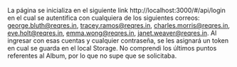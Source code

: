 La página se inicializa en el siguiente link http://localhost:3000/#/api/login en el cual se autentifica con cualquiera de los siguientes correos: george.bluth@reqres.in, tracey.ramos@reqres.in, charles.morris@reqres.in, eve.holt@reqres.in, emma.wong@reqres.in, janet.weaver@reqres.in.
Al ingresar con esas cuentas y cualquier contraseña, se les asignará un token en cual se guarda en el local Storage.
No comprendi los últimos puntos referentes al Album, por lo que no supe que se solicitaba.
